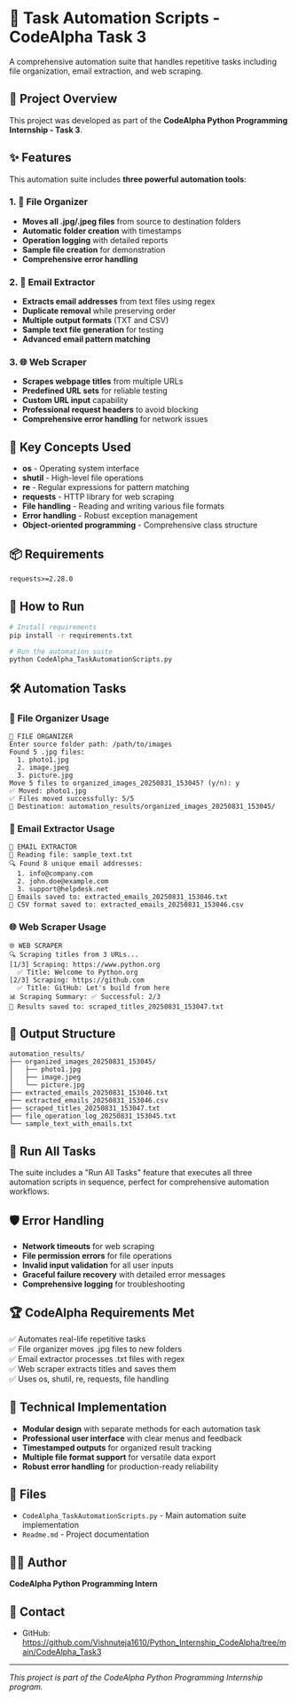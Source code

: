 # 🤖 Task Automation Scripts - CodeAlpha Task 3

A comprehensive automation suite that handles repetitive tasks including file organization, email extraction, and web scraping.

## 🎯 Project Overview
This project was developed as part of the **CodeAlpha Python Programming Internship - Task 3**.

## ✨ Features
This automation suite includes **three powerful automation tools**:

### 1. 📸 File Organizer
- **Moves all .jpg/.jpeg files** from source to destination folders
- **Automatic folder creation** with timestamps
- **Operation logging** with detailed reports
- **Sample file creation** for demonstration
- **Comprehensive error handling**

### 2. 📧 Email Extractor
- **Extracts email addresses** from text files using regex
- **Duplicate removal** while preserving order
- **Multiple output formats** (TXT and CSV)
- **Sample text file generation** for testing
- **Advanced email pattern matching**

### 3. 🌐 Web Scraper
- **Scrapes webpage titles** from multiple URLs
- **Predefined URL sets** for reliable testing
- **Custom URL input** capability
- **Professional request headers** to avoid blocking
- **Comprehensive error handling** for network issues

## 🔧 Key Concepts Used
- **os** - Operating system interface
- **shutil** - High-level file operations
- **re** - Regular expressions for pattern matching
- **requests** - HTTP library for web scraping
- **File handling** - Reading and writing various file formats
- **Error handling** - Robust exception management
- **Object-oriented programming** - Comprehensive class structure

## 📦 Requirements
```txt
requests>=2.28.0
```

## 🚀 How to Run
```bash
# Install requirements
pip install -r requirements.txt

# Run the automation suite
python CodeAlpha_TaskAutomationScripts.py
```

## 🛠️ Automation Tasks

### 📸 File Organizer Usage
```
📸 FILE ORGANIZER
Enter source folder path: /path/to/images
Found 5 .jpg files:
  1. photo1.jpg
  2. image.jpeg
  3. picture.jpg
Move 5 files to organized_images_20250831_153045? (y/n): y
✅ Moved: photo1.jpg
✅ Files moved successfully: 5/5
📁 Destination: automation_results/organized_images_20250831_153045/
```

### 📧 Email Extractor Usage
```
📧 EMAIL EXTRACTOR
📄 Reading file: sample_text.txt
🔍 Found 8 unique email addresses:
  1. info@company.com
  2. john.doe@example.com
  3. support@helpdesk.net
💾 Emails saved to: extracted_emails_20250831_153046.txt
💾 CSV format saved to: extracted_emails_20250831_153046.csv
```

### 🌐 Web Scraper Usage
```
🌐 WEB SCRAPER
🔍 Scraping titles from 3 URLs...
[1/3] Scraping: https://www.python.org
  ✅ Title: Welcome to Python.org
[2/3] Scraping: https://github.com
  ✅ Title: GitHub: Let's build from here
📊 Scraping Summary: ✅ Successful: 2/3
💾 Results saved to: scraped_titles_20250831_153047.txt
```

## 📁 Output Structure
```
automation_results/
├── organized_images_20250831_153045/
│   ├── photo1.jpg
│   ├── image.jpeg
│   └── picture.jpg
├── extracted_emails_20250831_153046.txt
├── extracted_emails_20250831_153046.csv
├── scraped_titles_20250831_153047.txt
├── file_operation_log_20250831_153045.txt
└── sample_text_with_emails.txt
```

## 🔄 Run All Tasks
The suite includes a "Run All Tasks" feature that executes all three automation scripts in sequence, perfect for comprehensive automation workflows.

## 🛡️ Error Handling
- **Network timeouts** for web scraping
- **File permission errors** for file operations
- **Invalid input validation** for all user inputs
- **Graceful failure recovery** with detailed error messages
- **Comprehensive logging** for troubleshooting

## 🏆 CodeAlpha Requirements Met
✅ Automates real-life repetitive tasks  
✅ File organizer moves .jpg files to new folders  
✅ Email extractor processes .txt files with regex  
✅ Web scraper extracts titles and saves them  
✅ Uses os, shutil, re, requests, file handling  

## 🎯 Technical Implementation
- **Modular design** with separate methods for each automation task
- **Professional user interface** with clear menus and feedback
- **Timestamped outputs** for organized result tracking
- **Multiple file format support** for versatile data export
- **Robust error handling** for production-ready reliability

## 📁 Files
- `CodeAlpha_TaskAutomationScripts.py` - Main automation suite implementation
- `Readme.md` - Project documentation

## 👨‍💻 Author
**CodeAlpha Python Programming Intern**

## 📧 Contact
- GitHub: https://github.com/Vishnuteja1610/Python_Internship_CodeAlpha/tree/main/CodeAlpha_Task3
---
*This project is part of the CodeAlpha Python Programming Internship program.*
